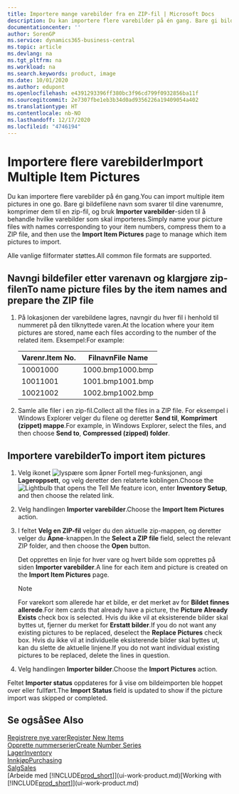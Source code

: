 ```yaml
---
title: Importere mange varebilder fra en ZIP-fil | Microsoft Docs
description: Du kan importere flere varebilder på én gang. Bare gi bildefilene navn som svarer til dine varenumre, komprimer dem til en zip-fil, og bruk Importer varebilder-siden til å behandle hvilke varebilder som skal importeres.
documentationcenter: ''
author: SorenGP
ms.service: dynamics365-business-central
ms.topic: article
ms.devlang: na
ms.tgt_pltfrm: na
ms.workload: na
ms.search.keywords: product, image
ms.date: 10/01/2020
ms.author: edupont
ms.openlocfilehash: e4391293396ff380bc3f96cd799f0932856ba11f
ms.sourcegitcommit: 2e7307fbe1eb3b34d0ad9356226a19409054a402
ms.translationtype: HT
ms.contentlocale: nb-NO
ms.lasthandoff: 12/17/2020
ms.locfileid: "4746194"
---
```

# <a name="import-multiple-item-pictures"></a><span data-ttu-id="8cc8c-104">Importere flere varebilder</span><span class="sxs-lookup"><span data-stu-id="8cc8c-104">Import Multiple Item Pictures</span></span>
<span data-ttu-id="8cc8c-105">Du kan importere flere varebilder på én gang.</span><span class="sxs-lookup"><span data-stu-id="8cc8c-105">You can import multiple item pictures in one go.</span></span> <span data-ttu-id="8cc8c-106">Bare gi bildefilene navn som svarer til dine varenumre, komprimer dem til en zip-fil, og bruk **Importer varebilder**-siden til å behandle hvilke varebilder som skal importeres.</span><span class="sxs-lookup"><span data-stu-id="8cc8c-106">Simply name your picture files with names corresponding to your item numbers, compress them to a ZIP file, and then use the **Import Item Pictures** page to manage which item pictures to import.</span></span>

<span data-ttu-id="8cc8c-107">Alle vanlige filformater støttes.</span><span class="sxs-lookup"><span data-stu-id="8cc8c-107">All common file formats are supported.</span></span>

## <a name="to-name-picture-files-by-the-item-names-and-prepare-the-zip-file"></a><span data-ttu-id="8cc8c-108">Navngi bildefiler etter varenavn og klargjøre zip-filen</span><span class="sxs-lookup"><span data-stu-id="8cc8c-108">To name picture files by the item names and prepare the ZIP file</span></span>
1. <span data-ttu-id="8cc8c-109">På lokasjonen der varebildene lagres, navngir du hver fil i henhold til nummeret på den tilknyttede varen.</span><span class="sxs-lookup"><span data-stu-id="8cc8c-109">At the location where your item pictures are stored, name each files according to the number of the related item.</span></span> <span data-ttu-id="8cc8c-110">Eksempel:</span><span class="sxs-lookup"><span data-stu-id="8cc8c-110">For example:</span></span>

    |<span data-ttu-id="8cc8c-111">Varenr.</span><span class="sxs-lookup"><span data-stu-id="8cc8c-111">Item No.</span></span>|<span data-ttu-id="8cc8c-112">Filnavn</span><span class="sxs-lookup"><span data-stu-id="8cc8c-112">File Name</span></span>|
    |-|-|
    |<span data-ttu-id="8cc8c-113">1000</span><span class="sxs-lookup"><span data-stu-id="8cc8c-113">1000</span></span>|<span data-ttu-id="8cc8c-114">1000.bmp</span><span class="sxs-lookup"><span data-stu-id="8cc8c-114">1000.bmp</span></span>|
    |<span data-ttu-id="8cc8c-115">1001</span><span class="sxs-lookup"><span data-stu-id="8cc8c-115">1001</span></span>|<span data-ttu-id="8cc8c-116">1001.bmp</span><span class="sxs-lookup"><span data-stu-id="8cc8c-116">1001.bmp</span></span>|
    |<span data-ttu-id="8cc8c-117">1002</span><span class="sxs-lookup"><span data-stu-id="8cc8c-117">1002</span></span>|<span data-ttu-id="8cc8c-118">1002.bmp</span><span class="sxs-lookup"><span data-stu-id="8cc8c-118">1002.bmp</span></span>|

2. <span data-ttu-id="8cc8c-119">Samle alle filer i en zip-fil.</span><span class="sxs-lookup"><span data-stu-id="8cc8c-119">Collect all the files in a ZIP file.</span></span> <span data-ttu-id="8cc8c-120">For eksempel i Windows Explorer velger du filene og deretter **Send til**, **Komprimert (zippet) mappe**.</span><span class="sxs-lookup"><span data-stu-id="8cc8c-120">For example, in Windows Explorer, select the files, and then choose **Send to**, **Compressed (zipped) folder**.</span></span>     

## <a name="to-import-item-pictures"></a><span data-ttu-id="8cc8c-121">Importere varebilder</span><span class="sxs-lookup"><span data-stu-id="8cc8c-121">To import item pictures</span></span>
1. <span data-ttu-id="8cc8c-122">Velg ikonet ![lyspære som åpner Fortell meg-funksjonen](media/ui-search/search_small.png "Fortell hva du vil gjøre"), angi **Lageroppsett**, og velg deretter den relaterte koblingen.</span><span class="sxs-lookup"><span data-stu-id="8cc8c-122">Choose the ![Lightbulb that opens the Tell Me feature](media/ui-search/search_small.png "Tell me what you want to do") icon, enter **Inventory Setup**, and then choose the related link.</span></span>
2. <span data-ttu-id="8cc8c-123">Velg handlingen **Importer varebilder**.</span><span class="sxs-lookup"><span data-stu-id="8cc8c-123">Choose the **Import Item Pictures** action.</span></span>
3. <span data-ttu-id="8cc8c-124">I feltet **Velg en ZIP-fil** velger du den aktuelle zip-mappen, og deretter velger du **Åpne**-knappen.</span><span class="sxs-lookup"><span data-stu-id="8cc8c-124">In the **Select a ZIP file** field, select the relevant ZIP folder, and then choose the **Open** button.</span></span>

    <span data-ttu-id="8cc8c-125">Det opprettes en linje for hver vare og hvert bilde som opprettes på siden **Importer varebilder**.</span><span class="sxs-lookup"><span data-stu-id="8cc8c-125">A line for each item and picture is created on the **Import Item Pictures** page.</span></span>

    > [!NOTE]
    > <span data-ttu-id="8cc8c-126">For varekort som allerede har et bilde, er det merket av for **Bildet finnes allerede**.</span><span class="sxs-lookup"><span data-stu-id="8cc8c-126">For item cards that already have a picture, the **Picture Already Exists** check box is selected.</span></span> <span data-ttu-id="8cc8c-127">Hvis du ikke vil at eksisterende bilder skal byttes ut, fjerner du merket for **Erstatt bilder**.</span><span class="sxs-lookup"><span data-stu-id="8cc8c-127">If you do not want any existing pictures to be replaced, deselect the **Replace Pictures** check box.</span></span> <span data-ttu-id="8cc8c-128">Hvis du ikke vil at individuelle eksisterende bilder skal byttes ut, kan du slette de aktuelle linjene.</span><span class="sxs-lookup"><span data-stu-id="8cc8c-128">If you do not want individual existing pictures to be replaced, delete the lines in question.</span></span>

3. <span data-ttu-id="8cc8c-129">Velg handlingen **Importer bilder**.</span><span class="sxs-lookup"><span data-stu-id="8cc8c-129">Choose the **Import Pictures** action.</span></span>

<span data-ttu-id="8cc8c-130">Feltet **Importer status** oppdateres for å vise om bildeimporten ble hoppet over eller fullført.</span><span class="sxs-lookup"><span data-stu-id="8cc8c-130">The **Import Status** field is updated to show if the picture import was skipped or completed.</span></span>       

## <a name="see-also"></a><span data-ttu-id="8cc8c-131">Se også</span><span class="sxs-lookup"><span data-stu-id="8cc8c-131">See Also</span></span>
[<span data-ttu-id="8cc8c-132">Registrere nye varer</span><span class="sxs-lookup"><span data-stu-id="8cc8c-132">Register New Items</span></span>](inventory-how-register-new-items.md)  
[<span data-ttu-id="8cc8c-133">Opprette nummerserier</span><span class="sxs-lookup"><span data-stu-id="8cc8c-133">Create Number Series</span></span>](ui-create-number-series.md)  
[<span data-ttu-id="8cc8c-134">Lager</span><span class="sxs-lookup"><span data-stu-id="8cc8c-134">Inventory</span></span>](inventory-manage-inventory.md)  
[<span data-ttu-id="8cc8c-135">Innkjøp</span><span class="sxs-lookup"><span data-stu-id="8cc8c-135">Purchasing</span></span>](purchasing-manage-purchasing.md)  
[<span data-ttu-id="8cc8c-136">Salg</span><span class="sxs-lookup"><span data-stu-id="8cc8c-136">Sales</span></span>](sales-manage-sales.md)  
<span data-ttu-id="8cc8c-137">[Arbeide med [!INCLUDE[prod_short](includes/prod_short.md)]](ui-work-product.md)</span><span class="sxs-lookup"><span data-stu-id="8cc8c-137">[Working with [!INCLUDE[prod_short](includes/prod_short.md)]](ui-work-product.md)</span></span>

